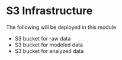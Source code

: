 # S3 Infrastructure
The following will be deployed in this module
- S3 bucket for raw data
- S3 bucket for modeled data
- S3 bucket for analyzed data
